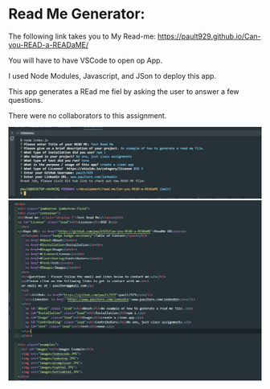 # Read Me Generator:
The following link takes you to My Read-me:
https://pault929.github.io/Can-you-READ-a-READaME/

You will have to have VSCode to open op App.

I used Node Modules, Javascript, and JSon to deploy this app.

This app generates a REad me fiel by asking the user to answer a few questions.

There were no collaborators to this assignment. 


![ScreenShot](./images/readme.JPG)
![ScreenShot](./images/README2.JPG)



